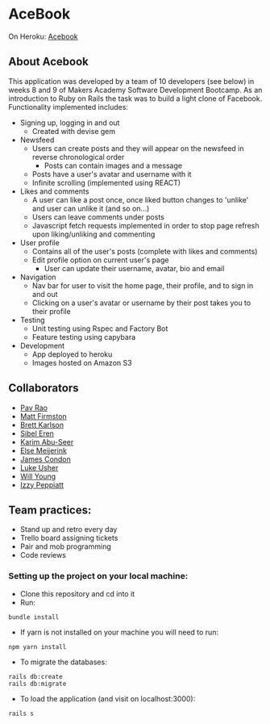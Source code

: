 # AceBook

On Heroku: [Acebook](https://nameless-escarpment-65979.herokuapp.com/)

## About Acebook

This application was developed by a team of 10 developers (see below) in weeks 8 and 9 of Makers Academy Software Development Bootcamp. As an introduction to Ruby on Rails the task was to build a light clone of Facebook. Functionality implemented includes:

- Signing up, logging in and out
  - Created with devise gem
- Newsfeed
  - Users can create posts and they will appear on the newsfeed in reverse chronological order
    - Posts can contain images and a message
  - Posts have a user's avatar and username with it
  - Infinite scrolling (implemented using REACT)
- Likes and comments
  - A user can like a post once, once liked button changes to 'unlike' and user can unlike it (and so on...)
  - Users can leave comments under posts
  - Javascript fetch requests implemented in order to stop page refresh upon liking/unliking and commenting
- User profile
  - Contains all of the user's posts (complete with likes and comments)
  - Edit profile option on current user's page
    - User can update their username, avatar, bio and email
- Navigation
  - Nav bar for user to visit the home page, their profile, and to sign in and out
  - Clicking on a user's avatar or username by their post takes you to their profile
- Testing
  - Unit testing using Rspec and Factory Bot
  - Feature testing using capybara
- Development
  - App deployed to heroku
  - Images hosted on Amazon S3


## Collaborators

- [Pav Rao](https://github.com/pav0107)
- [Matt Firmston](https://github.com/YoFirmy)
- [Brett Karlson](https://github.com/BrettKarlson)
- [Sibel Eren](https://github.com/senoodle)
- [Karim Abu-Seer](https://github.com/karimabuseer)
- [Else Meijerink](https://github.com/SipofTea)
- [James Condon](https://github.com/JEC1100)
- [Luke Usher](https://github.com/lushcodes)
- [Will Young](https://github.com/William-Young-97)
- [Izzy Peppiatt](https://github.com/isobelpepp)

## Team practices:

- Stand up and retro every day
- Trello board assigning tickets
- Pair and mob programming
- Code reviews

### Setting up the project on your local machine:

- Clone this repository and cd into it
- Run:

```
bundle install
```

- If yarn is not installed on your machine you will need to run:

``` 
npm yarn install
```

- To migrate the databases:

```
rails db:create
rails db:migrate
```

- To load the application (and visit on localhost:3000):

``` 
rails s
```